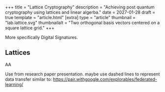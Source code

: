 +++
title = "Lattice Cryptography"
description = "Achieving post quantum cryptography using lattices and linear algerba."
date = 2027-01-28
draft = true
template = "article.html"
[extra]
type = "article"
thumbnail = "lab.lattice.svg"
thumbnailalt = "Two orthogonal basis vectors centered on a square lattice grid."
+++

More specifically Digital Signatures.

## Lattices

AA

Use from research paper presentation.
maybe use dashed lines to represent data transfer similar to: https://pair.withgoogle.com/explorables/federated-learning/
